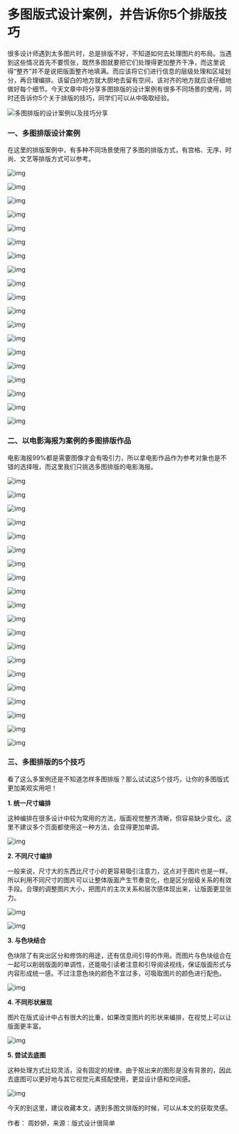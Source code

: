 # 多图版式设计案例，并告诉你5个排版技巧

很多设计师遇到太多图片时，总是排版不好，不知道如何去处理图片的布局。当遇到这些情况首先不要慌张，既然多图就要把它们处理得更加整齐干净，而这里说得“整齐”并不是说把版面整齐地填满。而应该将它们进行信息的层级处理和区域划分，再合理编排。该留白的地方就大胆地去留有空间，该对齐的地方就应该仔细地做好每个细节。今天文章中将分享多图排版的设计案例有很多不同场景的使用，同时还告诉你5个关于排版的技巧，同学们可以从中吸取经验。

![多图排版的设计案例以及技巧分享](https://ossimg.yzitc.com/2022/03/08/2eceac2f9fd3a.png)

### 一、多图排版设计案例

在这里的排版案例中，有多种不同场景使用了多图的排版方式，有宫格、无序、时尚、文艺等排版方式可以参考。

![img](https://ossimg.yzitc.com/2022/03/08/af9ae70b11d0d.jpg)

![img](https://ossimg.yzitc.com/2022/03/08/8c9e13e5248b0.jpg)

![img](https://ossimg.yzitc.com/2022/03/08/e952693eeafb0.jpg)

![img](https://ossimg.yzitc.com/2022/03/08/c95c5fecae3f7.jpg)

![img](https://ossimg.yzitc.com/2022/03/08/015e86d8839d5.jpg)

![img](https://ossimg.yzitc.com/2022/03/08/c7ef22c6711d4.jpg)

![img](https://ossimg.yzitc.com/2022/03/08/bb3bd3f36dd48.jpg)

![img](https://ossimg.yzitc.com/2022/03/08/8553b141e228b.jpg)

![img](https://ossimg.yzitc.com/2022/03/08/8c3b0dfbe4457.jpg)

![img](https://ossimg.yzitc.com/2022/03/08/0fc7baa411730.jpg)

![img](https://ossimg.yzitc.com/2022/03/08/a4d49f51362d7.jpg)

![img](https://ossimg.yzitc.com/2022/03/08/02470278635b0.jpg)

![img](http://images.shejidaren.com/wp-content/uploads/2019/10/31814-12.jpg)

![img](https://ossimg.yzitc.com/2022/03/08/f88af62ec40ba.jpg)

![img](https://ossimg.yzitc.com/2022/03/08/0464c50af109e.jpg)

![img](https://ossimg.yzitc.com/2022/03/08/5d4ba214f012d.jpg)

![img](https://ossimg.yzitc.com/2022/03/08/0cf325da0c41b.jpg)

![img](https://ossimg.yzitc.com/2022/03/08/bc90a01e92687.jpg)

![img](https://ossimg.yzitc.com/2022/03/08/ab661c515142e.jpg)

### 二、以电影海报为案例的多图排版作品

电影海报99%都是需要图像才会有吸引力，所以拿电影作品作为参考对象也是不错的选择哦，而这里我们只挑选多图排版的电影海报。

![img](https://ossimg.yzitc.com/2022/03/08/dd7ea234d6407.jpg)

![img](http://images.shejidaren.com/wp-content/uploads/2019/10/31814-20.jpg)

![img](http://images.shejidaren.com/wp-content/uploads/2019/10/31814-21.jpg)

![img](https://ossimg.yzitc.com/2022/03/08/b105429e41fde.jpg)

![img](https://ossimg.yzitc.com/2022/03/08/ecc20587cef88.jpg)

![img](https://ossimg.yzitc.com/2022/03/08/1d9e3f803559f.jpg)

![img](https://ossimg.yzitc.com/2022/03/08/d47dc17a2a694.jpg)

![img](https://ossimg.yzitc.com/2022/03/08/0712af271b2e3.jpg)

![img](https://ossimg.yzitc.com/2022/03/08/9af1d3285a2cb.jpg)

![img](https://ossimg.yzitc.com/2022/03/08/0e14393bbaa48.jpg)

![img](https://ossimg.yzitc.com/2022/03/08/6dad59409747d.jpg)

![img](https://ossimg.yzitc.com/2022/03/08/83751873348b4.jpg)

![img](https://ossimg.yzitc.com/2022/03/08/b73487776645a.jpg)

![img](https://ossimg.yzitc.com/2022/03/08/65fd67d92ebdd.jpg)

![img](https://ossimg.yzitc.com/2022/03/08/3f66fd8861fc3.jpg)

![img](https://ossimg.yzitc.com/2022/03/08/2e1a9bd1c3c71.jpg)

![img](https://ossimg.yzitc.com/2022/03/08/8785df5affba1.jpg)

![img](https://ossimg.yzitc.com/2022/03/08/7863f3fdee35f.jpg)

![img](https://ossimg.yzitc.com/2022/03/08/de8f0dd7df53b.jpg)

![img](https://ossimg.yzitc.com/2022/03/08/980097466c7e3.jpg)

### 三、多图排版的5个技巧

看了这么多案例还是不知道怎样多图排版？那么试试这5个技巧，让你的多图版式更加美观实用吧！

**1. 统一尺寸编排**

这种编排在很多设计中较为常用的方法，版面视觉整齐清晰，但容易缺少变化。这里不建议多个页面都使用这一种方法，会显得更加单调。

![img](https://ossimg.yzitc.com/2022/03/08/de816604c1106.jpg)

**2. 不同尺寸编排**

一般来说，尺寸大的东西比尺寸小的更容易吸引注意力，这点对于图片也是一样。所以利用不同尺寸的图片可以让整体版面产生节奏变化，也是区分层级关系的有效手段。合理的调整图片大小，把图片的主次关系和层次感体现出来，让版面更显张力。

![img](https://ossimg.yzitc.com/2022/03/08/f56afff08ee16.jpg)

![img](https://ossimg.yzitc.com/2022/03/08/e719dd489f493.jpg)

**3. 与色块结合**

色块除了有突出区分和修饰的用途，还有信息间引导的作用。而图片与色块组合在一起可以削弱版面的单调性，还能吸引读者注意和引导阅读视线，保证版面形式与内容形成统一感。不过注意色块的颜色不宜过多，可吸取图片的颜色进行配色。

![img](https://ossimg.yzitc.com/2022/03/08/b80cd64f633c8.jpg)

**4. 不同形状展现**

图片在版式设计中占有很大的比重，如果改变图片的形状来编排，在视觉上可以让版面更丰富。

![img](https://ossimg.yzitc.com/2022/03/08/25d3ef1b1c637.jpg)

**5. 尝试去底图**

这种处理方式比较灵活，没有固定的规律。由于抠出来的图形是没有背景的，因此去底图可以更好地与其它视觉元素搭配使用，更显设计感和空间感。

![img](https://ossimg.yzitc.com/2022/03/08/12bb7856d6693.jpg)

今天的到这里，建议收藏本文，遇到多图文排版的时候，可以从本文的获取灵感。

作者： 周妙妍，来源：版式设计很简单